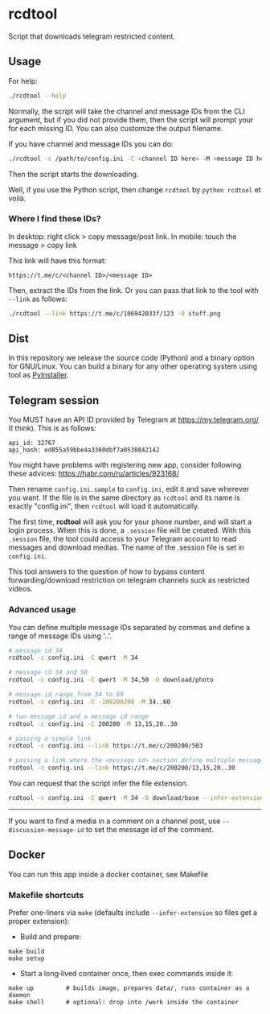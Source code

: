 # rcdtool

Script that downloads telegram restricted content.

## Usage

For help:

```bash
./rcdtool --help
```

Normally, the script will take the channel and message IDs from the CLI argument, but if you did not provide them, then the script will prompt your for each missing ID. You can also customize the output filename.

If you have channel and message IDs you can do:

```bash
./rcdtool -c /path/to/config.ini -C <channel ID here> -M <message ID here> -O interesting-video.mp4
```

Then the script starts the downloading.

Well, if you use the Python script, then change `rcdtool` by `python rcdtool` et voilà.

### Where I find these IDs?

In desktop: right click > copy message/post link.
In mobile: touch the message > copy link

This link will have this format:

```
https://t.me/c/<channel ID>/<message ID>
```

Then, extract the IDs from the link. Or you can pass that link to the tool with `--link` as follows:

```bash
./rcdtool --link https://t.me/c/106942033f/123 -O stuff.png
```

## Dist

In this repository we release the source code (Python) and a binary option for GNU/Linux. You can build a binary for any other operating system using tool as [PyInstaller](https://pyinstaller.org/en/).

## Telegram session

You MUST have an API ID provided by Telegram at https://my.telegram.org/ (I think). This is as follows:

```
api_id: 32767
api_hash: ed855a59bbe4a3360dbf7a0538842142
```

You might have problems with registering new app, consider following these advices: https://habr.com/ru/articles/923168/

Then rename `config.ini.sample` to `config.ini`, edit it and save wherever you want. If the file is in the same directory as `rcdtool` and its name is exactly "config.ini", then `rcdtool` will load it automatically.

The first time, **rcdtool** will ask you for your phone number, and will start a login process. When this is done, a `.session` file will be created. With this `.session` file, the tool could access to your Telegram account to read messages and download medias. The name of the .session file is set in `config.ini`.

This tool answers to the question of how to bypass content forwarding/download restriction on telegram channels suck as restricted videos.

### Advanced usage

You can define multiple message IDs separated by commas and define a range of message IDs using '..'.

```bash
# message id 34
rcdtool -c config.ini -C qwert -M 34

# message id 34 and 50
rcdtool -c config.ini -C qwert -M 34,50 -O download/photo

# message id range from 34 to 60
rcdtool -c config.ini -C -100200200 -M 34..60

# two message id and a message id range
rcdtool -c config.ini -C 200200 -M 13,15,20..30

# passing a simple link
rcdtool -c config.ini --link https://t.me/c/200200/503

# passing a link where the <message id> section define multiple message ids
rcdtool -c config.ini --link https://t.me/c/200200/13,15,20..30
```

You can request that the script infer the file extension.

```bash
rcdtool -c config.ini -C qwert -M 34 -O download/base --infer-extension
```

---

If you want to find a media in a comment on a channel post, use `--discussion-message-id` to set the message id of the comment.

## Docker

You can run this app inside a docker container, see Makefile


### Makefile shortcuts

Prefer one-liners via `make` (defaults include `--infer-extension` so files get a proper extension):

- Build and prepare:

```
make build
make setup
```

- Start a long‑lived container once, then exec commands inside it:

```
make up         # builds image, prepares data/, runs container as a daemon
make shell      # optional: drop into /work inside the container
```
